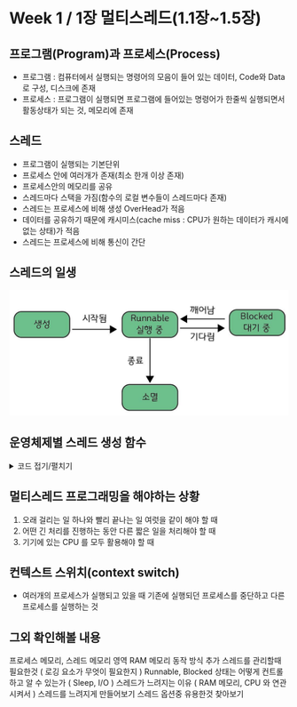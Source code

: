 # Week 1 / 1장 멀티스레드(1.1장~1.5장)

## 프로그램(Program)과 프로세스(Process)
- 프로그램 : 컴퓨터에서 실행되는 명령어의 모음이 들어 있는 데이터, Code와 Data로 구성, 디스크에 존재
- 프로세스 : 프로그램이 실행되면 프로그램에 들어있는 명령어가 한줄씩 실행되면서 활동상태가 되는 것, 메모리에 존재

## 스레드
- 프로그램이 실행되는 기본단위
- 프로세스 안에 여러개가 존재(최소 한개 이상 존재)
- 프로세스안의 메모리를 공유
- 스레드마다 스택을 가짐(함수의 로컬 변수들이 스레드마다 존재)
- 스레드는 프로세스에 비해 생성 OverHead가 적음
- 데이터를 공유하기 때문에 캐시미스(cache miss : CPU가 원하는 데이터가 캐시에 없는 상태)가 적음
- 스레드는 프로세스에 비해 통신이 간단

## 스레드의 일생
![01](https://github.com/Han-Ho-Study/ServerStudy/blob/main/한수/server/week1_image1.jpg)

## 운영체제별 스레드 생성 함수
<details>
<summary>코드 접기/펼치기</summary>

```cpp
//윈도우일때
DWORD threadID;
ThreadParam threadParam;
threadParam.value = 123;
CreateThread(
  ...,
  ThreadProc, &threadParam,
  ...,
  &threadID);

//리눅스나 유닉스일때
pthread_t thread;
TrheadParam threadParam;
threadParam.value = 123;
thread_create(&thread, NULL, ThreadProc, &threadParam);

//모던 c++
std::thread t1(ThreadProc, 123);
```
</details>

## 멀티스레드 프로그래밍을 해야하는 상황
1. 오래 걸리는 일 하나와 빨리 끝나는 일 여럿을 같이 해야 할 때
2. 어떤 긴 처리를 진행하는 동안 다른 짧은 일을 처리해야 할 때
3. 기기에 있는 CPU 를 모두 활용해야 할 때

## 컨텍스트 스위치(context switch)
- 여러개의 프로세스가 실행되고 있을 때 기존에 실행되던 프로세스를 중단하고 다른 프로세스를 실행하는 것

## 그외 확인해볼 내용
프로세스 메모리, 스레드 메모리 영역
RAM 메모리 동작 방식 추가
스레드를 관리할때 필요한것 ( 로깅 요소가 무엇이 필요한지 )
Runnable, Blocked 상태는 어떻게 컨트롤하고 알 수 있는가 ( Sleep, I/O )
스레드가 느려지는 이유 ( RAM 메모리, CPU 와 연관시켜서 )
스레드를 느려지게 만들어보기
스레드 옵션중 유용한것 찾아보기
